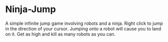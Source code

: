 # Ninja-Jump
A simple infinite jump game involving robots and a ninja. 
Right click to jump in the direction of your cursor. Jumping onto a robot will cause you to land on it. Get as high and kill as many robots as you can. 
